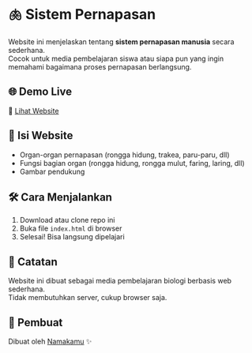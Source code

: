 # 🫁 Sistem Pernapasan

Website ini menjelaskan tentang **sistem pernapasan manusia** secara sederhana.  
Cocok untuk media pembelajaran siswa atau siapa pun yang ingin memahami bagaimana proses pernapasan berlangsung.

## 🌐 Demo Live
🔗 [Lihat Website](https://miyamura-hori.github.io/sistem-pernapasan/)

## 📖 Isi Website
- Organ-organ pernapasan (rongga hidung, trakea, paru-paru, dll)
- Fungsi bagian organ (rongga hidung, rongga mulut, faring, laring, dll)
- Gambar pendukung

## 🛠️ Cara Menjalankan
1. Download atau clone repo ini
2. Buka file `index.html` di browser
3. Selesai! Bisa langsung dipelajari

## 🧠 Catatan
Website ini dibuat sebagai media pembelajaran biologi berbasis web sederhana.  
Tidak membutuhkan server, cukup browser saja.

## 👤 Pembuat
Dibuat oleh [Namakamu](https://github.com/miyamura-hori) ✨
